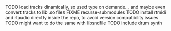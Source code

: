 TODO load tracks dinamically, so used type on demande... and maybe even convert tracks to lib .so files
FIXME recurse-submodules
TODO install rtmidi and rtaudio directly inside the repo, to avoid version compatibility issues
TODO might want to do the same with libsndfile
TODO include drum synth
